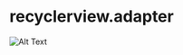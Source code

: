 # recyclerview.adapter
![Alt Text](https://github.com/leo-chan1020/recyclerview.adapter/blob/master/1_kBJdZLWPoQ9m9J5pFDfFmA.png)
